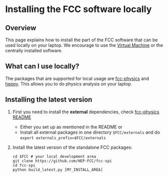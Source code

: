 # Installing the FCC software locally

## Overview

This page explains how to install the part of the FCC software that can be used locally on your laptop.
We encourage to use the [Virtual Machine](./FccVirtualMachine.md) or the centrally installed software.

## What can I use locally?

The packages that are supported for local usage are [fcc-physics](https://github.com/HEP-FCC/fcc-physics) and
[heppy](https://github.com/HEP-FCC/heppy). This allows you to do physics analysis on your laptop.

## Installing the latest version

1. First you need to install the **external** dependencies, check [fcc-physics README](https://github.com/HEP-FCC/fcc-physics#installing-required-software)

    - Either you set up as mentioned in the README or
    - Install all external packages in one directory `$FCC/externals` and do `export externals_prefix=$FCC/externals`

2. Install the latest version of the standalone FCC packages:

    ```
    cd $FCC # your local development area
    git clone https://github.com/HEP-FCC/fcc-spi
    cd fcc-spi
    python build_latest.py [MY_INSTALL_AREA]
    ```

